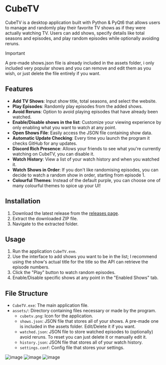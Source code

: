 # CubeTV

CubeTV is a desktop application built with Python & PyQt6 that allows users to manage and randomly play their favorite TV shows as if they were actually watching TV. Users can add shows, specify details like total seasons and episodes, and play random episodes while optionally avoiding reruns. <br>
> [!IMPORTANT]
> A pre-made shows.json file is already included in the assets folder, i only included very popular shows and you can remove and edit them as you wish, or just delete the file entirely if you want.

## Features
- **Add TV Shows**: Input show title, total seasons, and select the website.
- **Play Episodes**: Randomly play episodes from the added shows.
- **Avoid Reruns**: Option to avoid playing episodes that have already been watched.
- **Enable/Disable shows in the list**: Customize your viewing experience by only enabling what you want to watch at any point.
- **Open Shows File**: Easily access the JSON file containing show data.
- **Automatic Update Checking**: Every time you launch the program it checks GitHub for any updates.
- **Discord Rich Presence**: Allows your friends to see what you're currently watching on CubeTV, you can disable it.
- **Watch History**: View a list of your watch history and when you watched it.
- **Watch Shows in Order**: If you don't like randomising episodes, you can decide to watch a random show in order, starting from episode 1.
- **Colourful Themes**: Instead of the default purple, you can choose one of many colourful themes to spice up your UI!

## Installation
1. Download the latest release from the [releases page](https://github.com/LeRubix/CubeTV/releases/latest).
2. Extract the downloaded ZIP file.
3. Navigate to the extracted folder.

## Usage
1. Run the application `CubeTV.exe`.
2. Use the interface to add shows you want to be in the list; I recommend using the show's actual title for the title so the API can retrieve the episode numbers.
3. Click the "Play" button to watch random episodes.
4. Enable/Disable specific shows at any point in the "Enabled Shows" tab.

## File Structure
- `CubeTV.exe`: The main application file.
- `assets/`: Directory containing files necessary or made by the program.
  - `cubetv.png`: Icon for the application.
  - `shows.json`: JSON file that stores all of your shows. A pre-made one is included in the assets folder. Edit/Delete it if you want.
  - `watched.json`: JSON file to store watched episodes to (optionally) avoid reruns. To reset you can just delete it or manually edit it.
  - `history.json`: JSON file that stores all of your watch history.
  - `settings.conf`: Config file that stores your settings.

![image](https://github.com/user-attachments/assets/aa21aeac-9bae-46d3-998f-228c46d59bf6)
![image](https://github.com/user-attachments/assets/ed725010-9276-4583-bf80-d4e67a3a5f99)
![image](https://github.com/user-attachments/assets/891a595f-1849-441e-9761-5b036a014b22)
